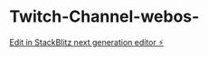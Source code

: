 # Twitch-Channel-webos-

[Edit in StackBlitz next generation editor ⚡️](https://stackblitz.com/~/github.com/aigaetan/Twitch-Channel-webos-)